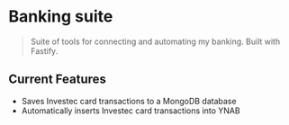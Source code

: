 # Banking suite
> Suite of tools for connecting and automating my banking. Built with Fastify.

## Current Features
- Saves Investec card transactions to a MongoDB database
- Automatically inserts Investec card transactions into YNAB